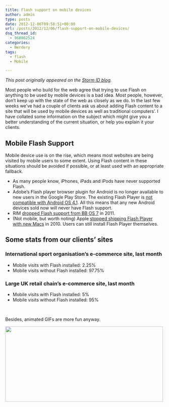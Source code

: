 ```yaml
---
title: Flash support on mobile devices
author: admin
type: posts
date: 2012-12-06T09:58:51+00:00
url: /posts/2012/12/06/flash-support-on-mobile-devices/
dsq_thread_id:
  - 960862524
categories:
  - Nerdery
tags:
  - flash
  - Mobile

---
```

_This post originally appeared on the [Storm ID blog][1]._

Most people who build for the web agree that trying to use Flash on anything to be used by mobile devices is a bad idea. Most people, however, don&#8217;t keep up with the state of the web as closely as we do. In the last few weeks we&#8217;ve had a couple of clients ask us about adding Flash content to a site that will be used by mobile devices as well as traditional computers&#8217;. I have collated some information on the subject which might give you a better understanding of the current situation, or help you explain it your clients.

## Mobile Flash Support

Mobile device use is on the rise, which means most websites are being visited by mobile users to some extent. Using Flash content in these situations should be avoided if possible, or at least used with an appropriate fallback.

  * As many people know, iPhones, iPads and iPods have never supported Flash.
  * Adobe’s Flash player browser plugin for Android is no longer available to new users in the Google Play Store. The existing Flash Player is [not compatible with Android OS 4.1][2]. All this means that any new Android devices sold now will never have Flash support.
  * RIM [dropped Flash support from BB OS 7][3] in 2011.
  * (Not mobile, but worth noting) Apple [stopped shipping Flash Player with new Macs][4] in 2010. Users can still install Flash Player themselves.

## Some stats from our clients&#8217; sites

### International sport organisation&#8217;s e-commerce site, last month

  * Mobile visits with Flash installed: 2.25%
  * Mobile visits without Flash installed: 97.75%

### Large UK retail chain&#8217;s e-commerce site, last month

  * Mobile visits with Flash installed: 5%
  * Mobile visits without Flash installed: 95%

&nbsp;

Besides, animated GIFs are more fun anyway.

<img class="alignnone size-full wp-image-1469217595" src="http://lobban.org/wp-content/uploads/2012/12/505cab826166b.gif" alt="" width="500" height="239" />

 [1]: http://blog.stormid.com/2012/12/flash-support-on-mobile-devices/
 [2]: http://blogs.adobe.com/flashplayer/2012/06/flash-player-and-android-update.html "Flash is not compatible with Android OS 4.1"
 [3]: http://www.businessinsider.com/new-blackberry-phones-dont-support-flash-2011-8 "Blackberry drop Flash support"
 [4]: http://mashable.com/2010/10/22/macs-os-x-flash-playe/ "Apple stop shipping Flash Player"